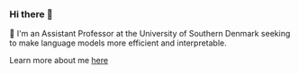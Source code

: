 ### Hi there 👋


🔭 I'm an Assistant Professor at the University of Southern Denmark seeking to make language models more efficient and interpretable.

Learn more about me [here](https://lgalke.github.io)

<!--
**lgalke/lgalke** is a ✨ _special_ ✨ repository because its `README.md` (this file) appears on your GitHub profile.

Here are some ideas to get you started:

- 🔭 I’m currently working on ...
- 🌱 I’m currently learning ...
- 👯 I’m looking to collaborate on ...
- 🤔 I’m looking for help with ...
- 💬 Ask me about ...
- 📫 How to reach me: ...
- 😄 Pronouns: ...
- ⚡ Fun fact: ...
-->
